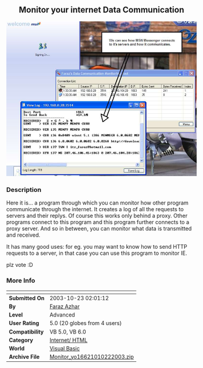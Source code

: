 ﻿<div align="center">

## Monitor your internet Data Communication

<img src="PIC2003102217616627.jpg">
</div>

### Description

Here it is... a program through which you can monitor how other program communicate through the internet. It creates a log of all the requests to servers and their replys. Of course this works only behind a proxy. Other programs connect to this program and this program further connects to a proxy server. And so in between, you can monitor what data is transmitted and received.

It has many good uses: for eg. you may want to know how to send HTTP requests to a server, in that case you can use this program to monitor IE.

plz vote :D
 
### More Info
 


<span>             |<span>
---                |---
**Submitted On**   |2003-10-23 02:01:12
**By**             |[Faraz Azhar](https://github.com/Planet-Source-Code/PSCIndex/blob/master/ByAuthor/faraz-azhar.md)
**Level**          |Advanced
**User Rating**    |5.0 (20 globes from 4 users)
**Compatibility**  |VB 5\.0, VB 6\.0
**Category**       |[Internet/ HTML](https://github.com/Planet-Source-Code/PSCIndex/blob/master/ByCategory/internet-html__1-34.md)
**World**          |[Visual Basic](https://github.com/Planet-Source-Code/PSCIndex/blob/master/ByWorld/visual-basic.md)
**Archive File**   |[Monitor\_yo16621010222003\.zip](https://github.com/Planet-Source-Code/faraz-azhar-monitor-your-internet-data-communication__1-49396/archive/master.zip)








